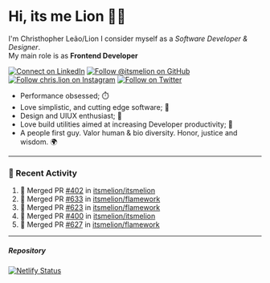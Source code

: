 # Hi, its me Lion 👋🦁

I'm Christhopher Leão/Lion
I consider myself as a _Software Developer & Designer_.<br/>My main role is as <b>Frontend Developer</b>
<br />

[![Connect on LinkedIn](https://img.shields.io/badge/--linkedin?label=LinkedIn&logo=LinkedIn&style=social)](https://www.linkedin.com/in/chrislion)
[![Follow @itsmelion on GitHub](https://img.shields.io/github/followers/itsmelion?label=follow%20%40itsmeLion&style=social)](https://github.com/itsmelion)
[![Follow chris.lion on Instagram](https://img.shields.io/badge/--instagram?label=@chris.lion&logo=Instagram&style=social)](https://instagram.com/chris.lion)
[![Follow on Twitter](https://img.shields.io/badge/--twitter?label=@ChrisLion_me&logo=Twitter&style=social)](https://twitter.com/chrislion_me)

- Performance obsessed; ⏱️
- Love simplistic, and cutting edge software; 📆
- Design and UIUX enthusiast; 🎨
- Love build utilities aimed at increasing Developer productivity; 🧰
- A people first guy. Valor human & bio diversity. Honor, justice and wisdom. 🌍

---
### 📰 Recent Activity

<!--START_SECTION:activity-->
1. 🎉 Merged PR [#402](https://github.com/itsmelion/itsmelion/pull/402) in [itsmelion/itsmelion](https://github.com/itsmelion/itsmelion)
2. 🎉 Merged PR [#633](https://github.com/itsmelion/flamework/pull/633) in [itsmelion/flamework](https://github.com/itsmelion/flamework)
3. 🎉 Merged PR [#623](https://github.com/itsmelion/flamework/pull/623) in [itsmelion/flamework](https://github.com/itsmelion/flamework)
4. 🎉 Merged PR [#400](https://github.com/itsmelion/itsmelion/pull/400) in [itsmelion/itsmelion](https://github.com/itsmelion/itsmelion)
5. 🎉 Merged PR [#627](https://github.com/itsmelion/flamework/pull/627) in [itsmelion/flamework](https://github.com/itsmelion/flamework)
<!--END_SECTION:activity-->

___

##### Repository
[![Netlify Status](https://api.netlify.com/api/v1/badges/9e2e6136-1ab9-42fc-8d4e-188512d5d841/deploy-status)](https://app.netlify.com/sites/lion-portfolio/deploys)
